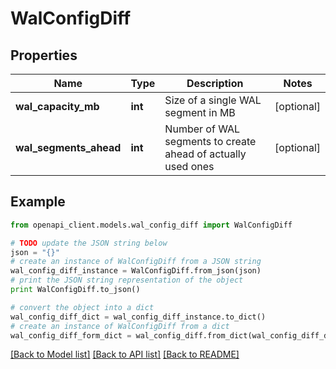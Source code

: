 # WalConfigDiff


## Properties
Name | Type | Description | Notes
------------ | ------------- | ------------- | -------------
**wal_capacity_mb** | **int** | Size of a single WAL segment in MB | [optional] 
**wal_segments_ahead** | **int** | Number of WAL segments to create ahead of actually used ones | [optional] 

## Example

```python
from openapi_client.models.wal_config_diff import WalConfigDiff

# TODO update the JSON string below
json = "{}"
# create an instance of WalConfigDiff from a JSON string
wal_config_diff_instance = WalConfigDiff.from_json(json)
# print the JSON string representation of the object
print WalConfigDiff.to_json()

# convert the object into a dict
wal_config_diff_dict = wal_config_diff_instance.to_dict()
# create an instance of WalConfigDiff from a dict
wal_config_diff_form_dict = wal_config_diff.from_dict(wal_config_diff_dict)
```
[[Back to Model list]](../README.md#documentation-for-models) [[Back to API list]](../README.md#documentation-for-api-endpoints) [[Back to README]](../README.md)



